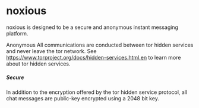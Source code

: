 # noxious
noxious is designed to be a secure and anonymous instant messaging platform.

Anonymous
All communications are conducted between tor hidden services and never leave the tor network.
See https://www.torproject.org/docs/hidden-services.html.en to learn more about tor hidden services.

<h5>Secure</h5>
In addition to the encryption offered by the tor hidden service protocol, all chat messages are
public-key encrypted using a 2048 bit key.
